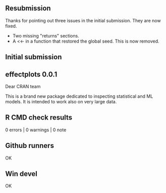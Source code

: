 ## Resubmission

Thanks for pointing out three issues in the initial submission. They are now fixed.

- Two missing "returns" sections.
- A <<- in a function that restored the global seed. This is now removed.

## Initial submission

## effectplots 0.0.1

Dear CRAN team

This is a brand new package dedicated to inspecting statistical and ML models. It
is intended to work also on very large data.

## R CMD check results

0 errors | 0 warnings | 0 note

## Github runners

OK

## Win devel

OK


